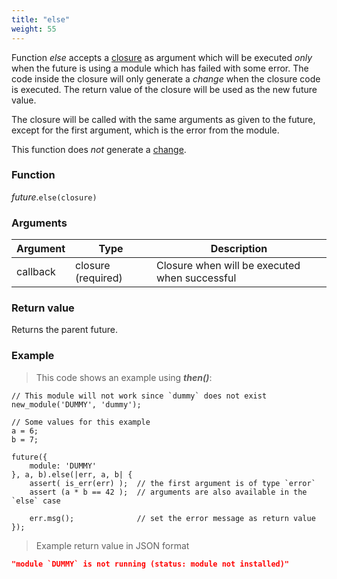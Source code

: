 ```yaml
---
title: "else"
weight: 55
---
```


Function *else* accepts a [closure](../../closure) as argument which
will be executed *only* when the future is using a module which has failed with some error.
The code inside the closure will only generate a *change* when the closure code is executed.
The return value of the closure will be used as the new future value.

The closure will be called with the same arguments as given to the future, except for the first argument, which is the error from the module.

This function does *not* generate a [change](../../../overview/changes).

### Function

*future*.`else(closure)`

### Arguments

Argument | Type | Description
-------- | ---- | -----------
callback | closure (required) | Closure when will be executed when successful

### Return value

Returns the parent future.

### Example

> This code shows an example using ***then()***:

```thingsdb,json_response,@t
// This module will not work since `dummy` does not exist
new_module('DUMMY', 'dummy');

// Some values for this example
a = 6;
b = 7;

future({
    module: 'DUMMY'
}, a, b).else(|err, a, b| {
    assert( is_err(err) );  // the first argument is of type `error`
    assert (a * b == 42 );  // arguments are also available in the `else` case

    err.msg();              // set the error message as return value
});
```

> Example return value in JSON format

```json
"module `DUMMY` is not running (status: module not installed)"
```
